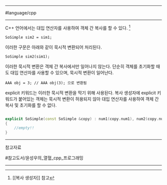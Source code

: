 
---

#language/cpp

---

C++ 언어에서는 대입 연산자를 사용하여 객체 간 복사를 할 수 있다. [^1]

`SoSimple sim2 = sim1;`

이러한 구문은 아래와 같이 묵시적 변환되어 처리된다.

`SoSimple sim2(sim1);`

이러한 묵시적 변환은 객체 간 복사에서만 일어나지 않는다. 단순히 객체를 초기화할 때도 대입 연산자를 사용할 수 있으며, 묵시적 변환이 일어난다.

`AAA obj = 3; // AAA obj(3); 으로 변환됨`

explicit 키워드는 이러한 묵시적 변환을 막기 위해 사용된다. 복사 생성자에 explicit 키워드가 붙어있는 객체는 묵시적 변환이 허용되지 않아 대입 연산자를 사용하여 객체 간 복사 및 초기화를 할 수 없다.

```cpp

explicit SoSimple(const SoSimple &copy) : num1(copy.num1), num2(copy.num2)
{
	//empty!!
}

```


---

참고자료

#참고도서/윤성우의_열혈_cpp_프로그래밍

---

[^1]: [[복사 생성자]] 참고
